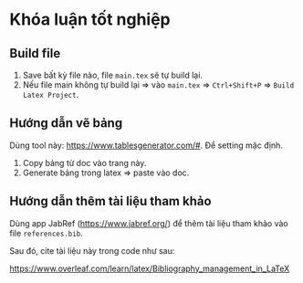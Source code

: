 # Khóa luận tốt nghiệp

## Build file

1. Save bất kỳ file nào, file `main.tex` sẽ tự build lại.
2. Nếu file main không tự build lại => vào `main.tex` => `Ctrl+Shift+P` => `Build Latex Project`.

## Hướng dẫn vẽ bảng

Dùng tool này: <https://www.tablesgenerator.com/#>. Để setting mặc định.
1. Copy bảng từ doc vào trang này.
2. Generate bảng trong latex => paste vào doc.

## Hướng dẫn thêm tài liệu tham khảo

Dùng app JabRef (<https://www.jabref.org/>) để thêm tài liệu tham khảo vào file `references.bib`.

Sau đó, cite tài liệu này trong code như sau:

<https://www.overleaf.com/learn/latex/Bibliography_management_in_LaTeX>